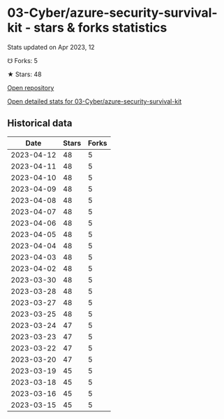 # 03-Cyber/azure-security-survival-kit - stars & forks statistics

Stats updated on Apr 2023, 12

☋ Forks: 5

★ Stars: 48

[Open repository](https://github.com/03-Cyber/azure-security-survival-kit)

[Open detailed stats for 03-Cyber/azure-security-survival-kit](https://reviewgithub.com/rep/03-Cyber/azure-security-survival-kit)

## Historical data
| Date | Stars | Forks |
|------|-------|-------|
| 2023-04-12 | 48 | 5 | 
| 2023-04-11 | 48 | 5 | 
| 2023-04-10 | 48 | 5 | 
| 2023-04-09 | 48 | 5 | 
| 2023-04-08 | 48 | 5 | 
| 2023-04-07 | 48 | 5 | 
| 2023-04-06 | 48 | 5 | 
| 2023-04-05 | 48 | 5 | 
| 2023-04-04 | 48 | 5 | 
| 2023-04-03 | 48 | 5 | 
| 2023-04-02 | 48 | 5 | 
| 2023-03-30 | 48 | 5 | 
| 2023-03-28 | 48 | 5 | 
| 2023-03-27 | 48 | 5 | 
| 2023-03-25 | 48 | 5 | 
| 2023-03-24 | 47 | 5 | 
| 2023-03-23 | 47 | 5 | 
| 2023-03-22 | 47 | 5 | 
| 2023-03-20 | 47 | 5 | 
| 2023-03-19 | 45 | 5 | 
| 2023-03-18 | 45 | 5 | 
| 2023-03-16 | 45 | 5 | 
| 2023-03-15 | 45 | 5 | 

